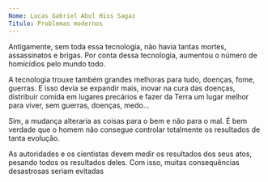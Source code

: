 ```yaml
---
Nome: Lucas Gabriel Abul Hiss Sagaz
Titulo: Problemas modernos
---
```


Antigamente, sem toda essa tecnologia, não havia tantas mortes, assassinatos e brigas. Por conta dessa tecnologia, aumentou o número de homicídios pelo mundo todo.

A tecnologia trouxe também grandes melhoras para tudo, doenças, fome, guerras. E isso devia se expandir mais, inovar na cura das doenças, distribuir comida em lugares precários e fazer da Terra um lugar melhor para viver, sem guerras, doenças, medo...

Sim, a mudança alteraria as coisas para o bem e não para o mal. É bem verdade que o homem não consegue controlar totalmente os resultados de tanta evolução.

As autoridades e os cientistas devem medir os resultados dos seus atos, pesando todos os resultados deles. Com isso, muitas consequências desastrosas seriam evitadas
